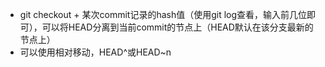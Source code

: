 - git checkout + 某次commit记录的hash值（使用git log查看，输入前几位即可），可以将HEAD分离到当前commit的节点上（HEAD默认在该分支最新的节点上）
- 可以使用相对移动，HEAD^或HEAD~n
